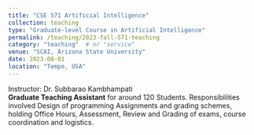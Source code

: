 ```yaml
---
title: "CSE 571 Artificial Intelligence"
collection: teaching
type: "Graduate-level Course in Artificial Intelligence"
permalink: /teaching/2023-fall-571-teaching
category: "teaching"  # or "service"
venue: "SCAI, Arizona State University"
date: 2023-08-01
location: "Tempe, USA"
---
```

Instructor: Dr. Subbarao Kambhampati
<br>
**Graduate Teaching Assistant** for around 120 Students. Responsibilities involved Design of programming Assignments and grading schemes, holding Office Hours, Assessment, Review and Grading of exams, course coordination and logistics.
